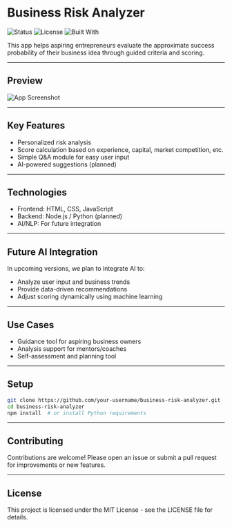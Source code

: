 # Business Risk Analyzer

![Status](https://img.shields.io/badge/status-in_development-yellow)
![License](https://img.shields.io/badge/license-MIT-blue)
![Built With](https://img.shields.io/badge/Built%20with-HTML%2FCSS%2FJS-green)

This app helps aspiring entrepreneurs evaluate the approximate success probability of their business idea through guided criteria and scoring.

---

## Preview

![App Screenshot](https://via.placeholder.com/800x400.png?text=Business+Risk+Analyzer+UI+Preview)

---

## Key Features

- Personalized risk analysis
- Score calculation based on experience, capital, market competition, etc.
- Simple Q&A module for easy user input
- AI-powered suggestions (planned)

---

## Technologies

- Frontend: HTML, CSS, JavaScript
- Backend: Node.js / Python (planned)
- AI/NLP: For future integration

---

## Future AI Integration

In upcoming versions, we plan to integrate AI to:

- Analyze user input and business trends
- Provide data-driven recommendations
- Adjust scoring dynamically using machine learning

---

## Use Cases

- Guidance tool for aspiring business owners
- Analysis support for mentors/coaches
- Self-assessment and planning tool

---

## Setup

```bash
git clone https://github.com/your-username/business-risk-analyzer.git
cd business-risk-analyzer
npm install  # or install Python requirements
```

---

## Contributing

Contributions are welcome! Please open an issue or submit a pull request for improvements or new features.

---

## License

This project is licensed under the MIT License - see the LICENSE file for details.
